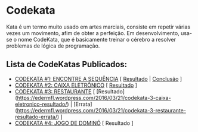 # Codekata
Kata é um termo muito usado em artes marciais, consiste em repetir várias vezes um movimento, afim de obter a perfeição. Em desenvolvimento, usa-se o nome CodeKata, que é basicamente treinar o cérebro a resolver problemas de lógica de programação.

## Lista de CodeKatas Publicados:
* [CODEKATA #1: ENCONTRE A SEQUÊNCIA](https://edermfl.wordpress.com/2016/01/29/codekata-encontre-a-sequencia/) [ [Resultado](https://edermfl.wordpress.com/2016/02/08/codekata-1-encontre-a-sequencia-resultado/) | [Conclusão](https://edermfl.wordpress.com/2016/02/10/codekata-1-encontre-a-sequencia-conclusao/) ]
* [CODEKATA #2: CAIXA ELETRÔNICO](https://edermfl.wordpress.com/2016/02/12/codekata-2-caixa-eletronico/) [ [Resultado](https://edermfl.wordpress.com/2016/02/22/codekata-2-caixa-eletronico-resultado/) ]
* [CODEKATA #3: RESTAURANTE](https://edermfl.wordpress.com/2016/03/02/codekata-3-restaurante/) [ [Resultado] (https://edermfl.wordpress.com/2016/03/21/codekata-3-caixa-eletronico-resultado/) | [Errata] (https://edermfl.wordpress.com/2016/03/21/codekata-3-restaurante-resultado-errata/) ]
* [CODEKATA #4: JOGO DE DOMINÓ](https://edermfl.wordpress.com/2016/03/28/codekata-4-jogo-de-domino/) [ Resultado ]
